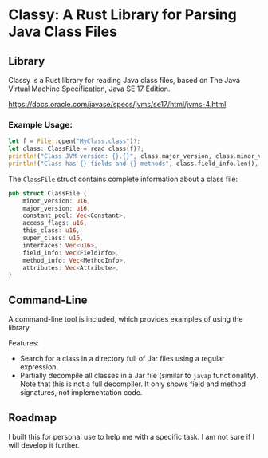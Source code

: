 # Classy: A Rust Library for Parsing Java Class Files

## Library

Classy is a Rust library for reading Java class files, based on The Java Virtual Machine Specification, Java SE 17 Edition.

https://docs.oracle.com/javase/specs/jvms/se17/html/jvms-4.html

### Example Usage:

```rust
let f = File::open("MyClass.class")?;
let class: ClassFile = read_class(f)?;
println!("Class JVM version: {}.{}", class.major_version, class.minor_version);
println!("Class has {} fields and {} methods", class.field_info.len(), class.method_info.len());
```

The `ClassFile` struct contains complete information about a class file:

```rust
pub struct ClassFile {
    minor_version: u16,
    major_version: u16,
    constant_pool: Vec<Constant>,
    access_flags: u16,
    this_class: u16,
    super_class: u16,
    interfaces: Vec<u16>,
    field_info: Vec<FieldInfo>,
    method_info: Vec<MethodInfo>,
    attributes: Vec<Attribute>,
}
```

## Command-Line

A command-line tool is included, which provides examples of using the library.

Features:

- Search for a class in a directory full of Jar files using a regular expression.
- Partially decompile all classes in a Jar file (similar to `javap` functionality). Note that this is not a
  full decompiler. It only shows field and method signatures, not implementation code.

## Roadmap

I built this for personal use to help me with a specific task. I am not sure if I will develop it further.
